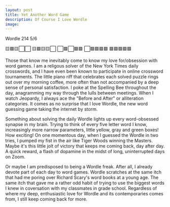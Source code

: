 ```yaml
---
layout: post
title: Yet Another Word Game
description: Of Course I Love Wordle
image: 
---
```

Wordle 214 5/6

🟨🟩🟨⬜⬜
🟨🟩🟨🟨⬜
⬜🟩⬜🟩🟩
⬜🟩🟩🟩🟩
🟩🟩🟩🟩🟩

Those that know me inevitably come to know my love for/obsession with word games. I am a religous solver of the New York Times daily crosswords, and I have even been known to participate in online crossword tournaments. The little piano riff that celebrates each solved puzzle rings out over my morning coffee, more often than not accompanied by a deep sense of personal satisfaction. I poke at the Spelling Bee throughout the day, anagramming my way through the lulls between meetings. When I watch Jeopardy, I always ace the "Before and After" or alliteration categories. It comes as no surprise that I love Wordle, the new word guessing game taking the internet by storm. 

Something about solving the daily Wordle lights up every word-obsessed synapse in my brain. Trying to think of every five letter word I know, increasingly more narrow parameters, little yellow, gray and green boxes! How exciting! On one momentous day, when I guessed the Wordle in two tries, I pumped my fist in the air like Tiger Woods winning the Masters. Maybe it's this little jolt of victory that keeps me coming back, day after day. A quick reward, a flash of dopamine in the midst of long, uninterrupted days on Zoom. 

Or maybe I am predisposed to being a Wordle freak. After all, I already devote part of each day to word games. Wordle scratches at the same itch that had me poring over Richard Scary's word books at a young age. The same itch that gave me a rather odd habit of trying to use the biggest words I knew in coversation with my classmates in grade school. Regardless of where my deep, enthusiastic love for Wordle and its contemporaries comes from, I still keep coming back for more. 
